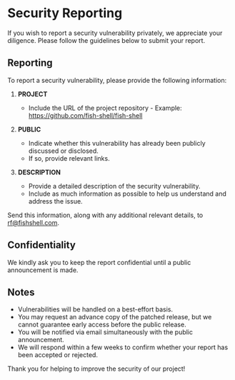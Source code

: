 # Security Reporting

If you wish to report a security vulnerability privately, we appreciate your diligence. Please follow the guidelines below to submit your report.

## Reporting

To report a security vulnerability, please provide the following information:

1. **PROJECT**

    - Include the URL of the project repository - Example: <https://github.com/fish-shell/fish-shell>

2. **PUBLIC**

    - Indicate whether this vulnerability has already been publicly discussed or disclosed.
    - If so, provide relevant links.

3. **DESCRIPTION**
    - Provide a detailed description of the security vulnerability.
    - Include as much information as possible to help us understand and address the issue.

Send this information, along with any additional relevant details, to <rf@fishshell.com>.

## Confidentiality

We kindly ask you to keep the report confidential until a public announcement is made.

## Notes

-   Vulnerabilities will be handled on a best-effort basis.
-   You may request an advance copy of the patched release, but we cannot guarantee early access before the public release.
-   You will be notified via email simultaneously with the public announcement.
-   We will respond within a few weeks to confirm whether your report has been accepted or rejected.

Thank you for helping to improve the security of our project!
